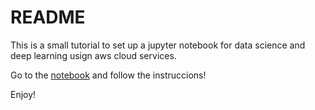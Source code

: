 # README

This is a small tutorial to set up a jupyter notebook for data science and deep learning usign aws cloud services.

Go to the [notebook](setupjupyteraws.ipynb) and follow the instruccions!

Enjoy!
